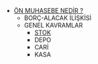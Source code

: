 - [ÖN MUHASEBE NEDİR ? ](/OnMuhasebe/OnMuhasebeNedir.md "ÖN MUHASEBE NEDİR ? ")
	- BORÇ-ALACAK İLİŞKİSİ
	- GENEL KAVRAMLAR
		- [STOK](/OnMuhasebe/GenelKavramlar/Stok.md "STOK")
		- DEPO
		- CARİ
		- KASA